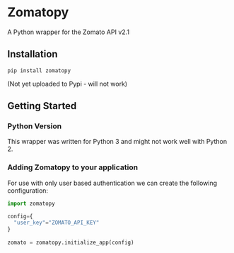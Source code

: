 # Zomatopy
A Python wrapper for the Zomato API v2.1

## Installation

    pip install zomatopy
(Not yet uploaded to Pypi - will not work)

## Getting Started
### Python Version
This wrapper was written for Python 3 and might not work well with Python 2.

### Adding Zomatopy to your application
For use with only user based authentication we can create the following configuration:

```python
import zomatopy

config={
  "user_key"="ZOMATO_API_KEY"
}
    
zomato = zomatopy.initialize_app(config)
```
